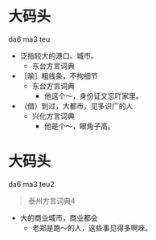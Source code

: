 # 大码头
da6 ma3 teu
+ 泛指较大的港口、城市。
  * 东台方言词典
+ ［喻］粗线条，不拘细节
  * 东台方言词典
    - 他这个～，身份证又忘吖家里。
+ （借）到过，大都市，见多识广的人
  * 兴化方言词典
    - 他是个～，眼角子高。

# 大码头
da6 ma3 teu2
> 泰州方言词典4
- 大的商业城市，商业都会
  - 老郑是跑～的人，这些事见得多啊唻。

